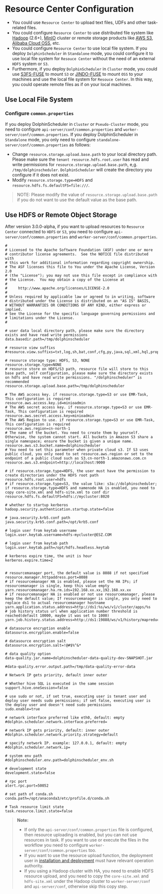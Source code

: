 # Resource Center Configuration

- You could use `Resource Center` to upload text files, UDFs and other task-related files.
- You could configure `Resource Center` to use distributed file system like [Hadoop](https://hadoop.apache.org/docs/r2.7.0/) (2.6+), [MinIO](https://github.com/minio/minio) cluster or remote storage products like [AWS S3](https://aws.amazon.com/s3/), [Alibaba Cloud OSS](https://www.aliyun.com/product/oss), etc.
- You could configure `Resource Center` to use local file system. If you deploy `DolphinScheduler` in `Standalone` mode, you could configure it to use local file system for `Resouce Center` without the need of an external `HDFS` system or `S3`.
- Furthermore, if you deploy `DolphinScheduler` in `Cluster` mode, you could use [S3FS-FUSE](https://github.com/s3fs-fuse/s3fs-fuse) to mount `S3` or [JINDO-FUSE](https://help.aliyun.com/document_detail/187410.html) to mount `OSS` to your machines and use the local file system for `Resouce Center`. In this way, you could operate remote files as if on your local machines.

## Use Local File System

### Configure `common.properties`

If you deploy DolphinScheduler in `Cluster` or `Pseudo-Cluster` mode, you need to configure `api-server/conf/common.properties` and `worker-server/conf/common.properties`.
If you deploy DolphinScheduler in `Standalone` mode, you only need to configure `standalone-server/conf/common.properties` as follows:

- Change `resource.storage.upload.base.path` to your local directory path. Please make sure the `tenant resource.hdfs.root.user` has read and write permissions for `resource.storage.upload.base.path`, e,g. `/tmp/dolphinscheduler`. `DolphinScheduler` will create the directory you configure if it does not exist.
- Modify `resource.storage.type=HDFS` and `resource.hdfs.fs.defaultFS=file:///`.

> NOTE: Please modify the value of `resource.storage.upload.base.path` if you do not want to use the default value as the base path.

## Use HDFS or Remote Object Storage

After version 3.0.0-alpha, if you want to upload resources to `Resource Center` connected to `HDFS` or `S3`, you need to configure `api-server/conf/common.properties` and `worker-server/conf/common.properties`.

```properties
#
# Licensed to the Apache Software Foundation (ASF) under one or more
# contributor license agreements.  See the NOTICE file distributed with
# this work for additional information regarding copyright ownership.
# The ASF licenses this file to You under the Apache License, Version 2.0
# (the "License"); you may not use this file except in compliance with
# the License.  You may obtain a copy of the License at
#
#     http://www.apache.org/licenses/LICENSE-2.0
#
# Unless required by applicable law or agreed to in writing, software
# distributed under the License is distributed on an "AS IS" BASIS,
# WITHOUT WARRANTIES OR CONDITIONS OF ANY KIND, either express or implied.
# See the License for the specific language governing permissions and
# limitations under the License.
#

# user data local directory path, please make sure the directory exists and have read write permissions
data.basedir.path=/tmp/dolphinscheduler

# resource view suffixs
#resource.view.suffixs=txt,log,sh,bat,conf,cfg,py,java,sql,xml,hql,properties,json,yml,yaml,ini,js

# resource storage type: HDFS, S3, NONE
resource.storage.type=NONE
# resource store on HDFS/S3 path, resource file will store to this base path, self configuration, please make sure the directory exists on hdfs and have read write permissions. "/dolphinscheduler" is recommended
resource.storage.upload.base.path=/tmp/dolphinscheduler

# The AWS access key. if resource.storage.type=S3 or use EMR-Task, This configuration is required
resource.aws.access.key.id=minioadmin
# The AWS secret access key. if resource.storage.type=S3 or use EMR-Task, This configuration is required
resource.aws.secret.access.key=minioadmin
# The AWS Region to use. if resource.storage.type=S3 or use EMR-Task, This configuration is required
resource.aws.region=cn-north-1
# The name of the bucket. You need to create them by yourself. Otherwise, the system cannot start. All buckets in Amazon S3 share a single namespace; ensure the bucket is given a unique name.
resource.aws.s3.bucket.name=dolphinscheduler
# You need to set this parameter when private cloud s3. If S3 uses public cloud, you only need to set resource.aws.region or set to the endpoint of a public cloud such as S3.cn-north-1.amazonaws.com.cn
resource.aws.s3.endpoint=http://localhost:9000

# if resource.storage.type=HDFS, the user must have the permission to create directories under the HDFS root path
resource.hdfs.root.user=hdfs
# if resource.storage.type=S3, the value like: s3a://dolphinscheduler; if resource.storage.type=HDFS and namenode HA is enabled, you need to copy core-site.xml and hdfs-site.xml to conf dir
resource.hdfs.fs.defaultFS=hdfs://mycluster:8020

# whether to startup kerberos
hadoop.security.authentication.startup.state=false

# java.security.krb5.conf path
java.security.krb5.conf.path=/opt/krb5.conf

# login user from keytab username
login.user.keytab.username=hdfs-mycluster@ESZ.COM

# login user from keytab path
login.user.keytab.path=/opt/hdfs.headless.keytab

# kerberos expire time, the unit is hour
kerberos.expire.time=2


# resourcemanager port, the default value is 8088 if not specified
resource.manager.httpaddress.port=8088
# if resourcemanager HA is enabled, please set the HA IPs; if resourcemanager is single, keep this value empty
yarn.resourcemanager.ha.rm.ids=192.168.xx.xx,192.168.xx.xx
# if resourcemanager HA is enabled or not use resourcemanager, please keep the default value; If resourcemanager is single, you only need to replace ds1 to actual resourcemanager hostname
yarn.application.status.address=http://ds1:%s/ws/v1/cluster/apps/%s
# job history status url when application number threshold is reached(default 10000, maybe it was set to 1000)
yarn.job.history.status.address=http://ds1:19888/ws/v1/history/mapreduce/jobs/%s

# datasource encryption enable
datasource.encryption.enable=false

# datasource encryption salt
datasource.encryption.salt=!@#$%^&*

# data quality option
data-quality.jar.name=dolphinscheduler-data-quality-dev-SNAPSHOT.jar

#data-quality.error.output.path=/tmp/data-quality-error-data

# Network IP gets priority, default inner outer

# Whether hive SQL is executed in the same session
support.hive.oneSession=false

# use sudo or not, if set true, executing user is tenant user and deploy user needs sudo permissions; if set false, executing user is the deploy user and doesn't need sudo permissions
sudo.enable=true

# network interface preferred like eth0, default: empty
#dolphin.scheduler.network.interface.preferred=

# network IP gets priority, default: inner outer
#dolphin.scheduler.network.priority.strategy=default

# specify network IP. example: 127.0.0.1, default: empty
#dolphin.scheduler.network.ip=

# system env path
#dolphinscheduler.env.path=dolphinscheduler_env.sh

# development state
development.state=false

# rpc port
alert.rpc.port=50052

# set path of conda.sh
conda.path=/opt/anaconda3/etc/profile.d/conda.sh

# Task resource limit state
task.resource.limit.state=false
```

> **Note:**
>
> * If only the `api-server/conf/common.properties` file is configured, then resource uploading is enabled, but you can not use resources in task. If you want to use or execute the files in the workflow you need to configure `worker-server/conf/common.properties` too.
> * If you want to use the resource upload function, the deployment user in [installation and deployment](../installation/standalone.md) must have relevant operation authority.
> * If you using a Hadoop cluster with HA, you need to enable HDFS resource upload, and you need to copy the `core-site.xml` and `hdfs-site.xml` under the Hadoop cluster to `worker-server/conf` and `api-server/conf`, otherwise skip this copy step.

